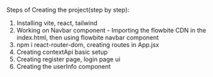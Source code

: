Steps of Creating the project(step by step):
1. Installing vite, react, tailwind
2. Working on Navbar component - Importing the flowbite CDN in the index.html, then using flowbite navbar component
3. npm i react-router-dom, creating routes in App.jsx
4. Creating contextApi basic setup
5. Creating register page, login page ui
6. Creating the userInfo component